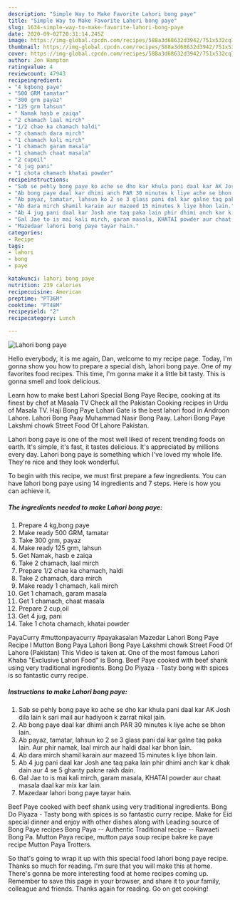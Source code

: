 ```yaml
---
description: "Simple Way to Make Favorite Lahori bong paye"
title: "Simple Way to Make Favorite Lahori bong paye"
slug: 1634-simple-way-to-make-favorite-lahori-bong-paye
date: 2020-09-02T20:31:14.245Z
image: https://img-global.cpcdn.com/recipes/588a3d68632d3942/751x532cq70/lahori-bong-paye-recipe-main-photo.jpg
thumbnail: https://img-global.cpcdn.com/recipes/588a3d68632d3942/751x532cq70/lahori-bong-paye-recipe-main-photo.jpg
cover: https://img-global.cpcdn.com/recipes/588a3d68632d3942/751x532cq70/lahori-bong-paye-recipe-main-photo.jpg
author: Jon Hampton
ratingvalue: 4
reviewcount: 47943
recipeingredient:
- "4 kgbong paye"
- "500 GRM tamatar"
- "300 grm payaz"
- "125 grm lahsun"
- " Namak hasb e zaiqa"
- "2 chamach laal mirch"
- "1/2 chae ka chamach haldi"
- "2 chamach dara mirch"
- "1 chamach kali mirch"
- "1 chamach garam masala"
- "1 chamach chaat masala"
- "2 cupoil"
- "4 jug pani"
- "1 chota chamach khatai powder"
recipeinstructions:
- "Sab se pehly bong paye ko ache se dho kar khula pani daal kar AK Josh dila lain k sari mail aur hadiyoon k zarrat nikal jain."
- "Ab bong paye daal kar dhimi anch PAR 30 minutes k liye ache se bhon lain."
- "Ab payaz, tamatar, lahsun ko 2 se 3 glass pani dal kar galne taq paka lain. Aur phir namak, laal mirch aur haldi daal kar bhon lain."
- "Ab dara mirch shamil karain aur mazeed 15 minutes k liye bhon lain."
- "Ab 4 jug pani daal kar Josh ane taq paka lain phir dhimi anch kar k dhak dain aur 4 se 5 ghanty pakne rakh dain."
- "Gal Jae to is mai kali mirch, garam masala, KHATAI powder aur chaat masala daal kar mix kar lain."
- "Mazedaar lahori bong paye tayar hain."
categories:
- Recipe
tags:
- lahori
- bong
- paye

katakunci: lahori bong paye 
nutrition: 239 calories
recipecuisine: American
preptime: "PT36M"
cooktime: "PT48M"
recipeyield: "2"
recipecategory: Lunch

---
```



![Lahori bong paye](https://img-global.cpcdn.com/recipes/588a3d68632d3942/751x532cq70/lahori-bong-paye-recipe-main-photo.jpg)

Hello everybody, it is me again, Dan, welcome to my recipe page. Today, I'm gonna show you how to prepare a special dish, lahori bong paye. One of my favorites food recipes. This time, I'm gonna make it a little bit tasty. This is gonna smell and look delicious.

Learn how to make best Lahori Special Bong Paye Recipe, cooking at its finest by chef at Masala TV Check all the Pakistan Cooking recipes in Urdu of Masala TV. Haji Bong Paye Lohari Gate is the best lahori food in Androon Lahore. Lahori Bong Paay Muhammad Nasir Bong Paay. Lahori Bong Paye Lakshmi chowk Street Food Of Lahore Pakistan.

Lahori bong paye is one of the most well liked of recent trending foods on earth. It's simple, it's fast, it tastes delicious. It's appreciated by millions every day. Lahori bong paye is something which I've loved my whole life. They're nice and they look wonderful.


To begin with this recipe, we must first prepare a few ingredients. You can have lahori bong paye using 14 ingredients and 7 steps. Here is how you can achieve it.

<!--inarticleads1-->

##### The ingredients needed to make Lahori bong paye:

1. Prepare 4 kg,bong paye
1. Make ready 500 GRM, tamatar
1. Take 300 grm, payaz
1. Make ready 125 grm, lahsun
1. Get  Namak, hasb e zaiqa
1. Take 2 chamach, laal mirch
1. Prepare 1/2 chae ka chamach, haldi
1. Take 2 chamach, dara mirch
1. Make ready 1 chamach, kali mirch
1. Get 1 chamach, garam masala
1. Get 1 chamach, chaat masala
1. Prepare 2 cup,oil
1. Get 4 jug, pani
1. Take 1 chota chamach, khatai powder


PayaCurry #muttonpayacurry #payakasalan Mazedar Lahori Bong Paye Recipe l Mutton Bong Paya Lahori Bong Paye Lakshmi chowk Street Food Of Lahore (Pakistan) This Video is taken at. One of the most famous Lahori Khaba &#34;Exclusive Lahori Food&#34; is Bong. Beef Paye cooked with beef shank using very traditional ingredients. Bong Do Piyaza - Tasty bong with spices is so fantastic curry recipe. 

<!--inarticleads2-->

##### Instructions to make Lahori bong paye:

1. Sab se pehly bong paye ko ache se dho kar khula pani daal kar AK Josh dila lain k sari mail aur hadiyoon k zarrat nikal jain.
1. Ab bong paye daal kar dhimi anch PAR 30 minutes k liye ache se bhon lain.
1. Ab payaz, tamatar, lahsun ko 2 se 3 glass pani dal kar galne taq paka lain. Aur phir namak, laal mirch aur haldi daal kar bhon lain.
1. Ab dara mirch shamil karain aur mazeed 15 minutes k liye bhon lain.
1. Ab 4 jug pani daal kar Josh ane taq paka lain phir dhimi anch kar k dhak dain aur 4 se 5 ghanty pakne rakh dain.
1. Gal Jae to is mai kali mirch, garam masala, KHATAI powder aur chaat masala daal kar mix kar lain.
1. Mazedaar lahori bong paye tayar hain.


Beef Paye cooked with beef shank using very traditional ingredients. Bong Do Piyaza - Tasty bong with spices is so fantastic curry recipe. Make for Eid special dinner and enjoy with other dishes along with Leading source of Bong Paye recipes Bong Paya -- Authentic Traditional recipe -- Rawaeti Bong Pa. Mutton Paya recipe, mutton paya soup recipe bakre ke paye recipe Mutton Paya Trotters. 

So that's going to wrap it up with this special food lahori bong paye recipe. Thanks so much for reading. I'm sure that you will make this at home. There's gonna be more interesting food at home recipes coming up. Remember to save this page in your browser, and share it to your family, colleague and friends. Thanks again for reading. Go on get cooking!
